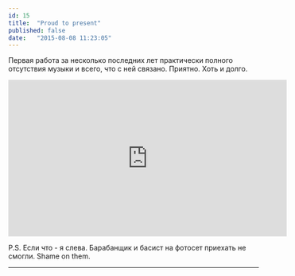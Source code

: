 ```yaml
---
id: 15
title:  "Proud to present"
published: false
date:   "2015-08-08 11:23:05"
---
```


Первая работа за несколько последних лет практически полного отсутствия музыки и всего, что с ней связано.
Приятно. Хоть и долго.

<iframe width="560" height="315" src="https://www.youtube.com/embed/v5hQJ8h-7Gc" frameborder="0" allowfullscreen></iframe>

P.S. Если что - я слева. Барабанщик и басист на фотосет приехать не смогли. Shame on them.

***

